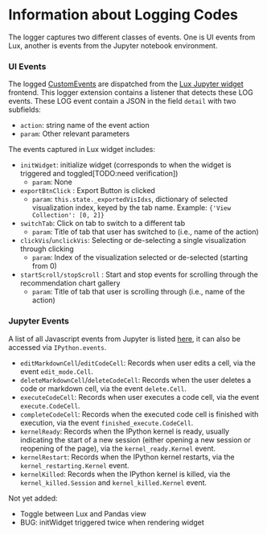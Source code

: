 # Information about Logging Codes

The logger captures two different classes of events. One is UI events from Lux, another is events from the Jupyter notebook environment.

### UI Events

The logged [CustomEvents](https://developer.mozilla.org/en-US/docs/Web/API/CustomEvent/CustomEvent) are dispatched from the [Lux Jupyter widget](https://github.com/lux-org/lux-widget) frontend. This logger extension contains a listener that detects these LOG events. These LOG event contain a JSON in the field `detail` with two subfields: 
- `action`: string name of the event action
- `param`: Other relevant parameters

The events captured in Lux widget includes:
- `initWidget`: initialize widget (corresponds to when the widget is triggered and toggled[TODO:need verification])
    - `param`: None
- `exportBtnClick` : Export Button is clicked
    - `param`: `this.state._exportedVisIdxs`, dictionary of selected visualization index, keyed by the tab name. Example: `{'View Collection': [0, 2]}`
- `switchTab`: Click on tab to switch to a different tab
    - `param`: Title of tab that user has switched to (i.e., name of the action)
- `clickVis`/`unclickVis`: Selecting or de-selecting a single visualization through clicking
    - `param`: Index of the visualization selected or de-selected (starting from 0)
- `startScroll/stopScroll` : Start and stop events for scrolling through the recommendation chart gallery
    - `param`: Title of tab that user is scrolling through (i.e., name of the action)
### Jupyter Events

A list of all Javascript events from Jupyter is listed [here](https://jupyter.readthedocs.io/en/latest/development_guide/js_events.html#kernel_restartingkernel), it can also be accessed via `IPython.events`.

- `editMarkdownCell`/`editCodeCell`: Records when user edits a cell, via the event `edit_mode.Cell`.
- `deleteMarkdownCell`/`deleteCodeCell`: Records when the user deletes a code or markdown cell, via the event `delete.Cell`.
- `executeCodeCell`: Records when user executes a code cell, via the event `execute.CodeCell`.
- `completeCodeCell`: Records when the executed code cell is finished with execution, via the event `finished_execute.CodeCell`.
- `kernelReady`: Records when the IPython kernel is ready, usually indicating the start of a new session (either opening a new session or reopening of the page), via the `kernel_ready.Kernel` event.
- `kernelRestart`: Records when the IPython kernel restarts, via the `kernel_restarting.Kernel` event.
- `kernelKilled`: Records when the IPython kernel is killed, via the `kernel_killed.Session` and `kernel_killed.Kernel` event.

Not yet added:
- Toggle between Lux and Pandas view
- BUG: initWidget triggered twice when rendering widget

